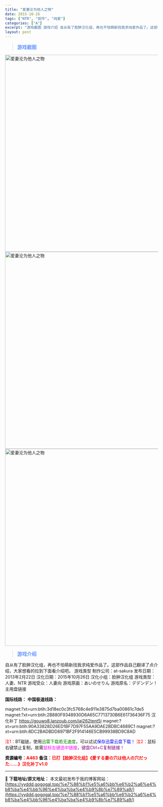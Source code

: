 ```yaml
---
title: "爱妻沦为他人之物"
date: 2015-10-26
tags: ["NTR", "拔作", "纯爱"]
categories: ["A"]
excerpt: "游戏截图 游戏介绍 自从有了脸肿汉化组，再也不怕萌新找我求纯爱作品了。这部作品自己翻译了点介绍，大家想看的拉到下面看介绍吧。 游戏类型 制作公司：at-sakura 发布日期：2013年2月22日 汉化日期：2015年10月26日 汉化小组：脸肿汉化组 游戏类型：人妻、NTR 游戏受众：人妻向 游戏&hellip;"
layout: post
---
```


<div>
<blockquote><b><span style="font-size: 12pt; color: #6699ff;">游戏截图</span></b></blockquote>
<div><img title="点击放大" src="https://yyddd.gogogal.top/wp-content/uploads/2025/04/20250412_67fa188b665f6.webp" alt="爱妻沦为他人之物" width="650" /></div>
<div><img title="点击放大" src="https://yyddd.gogogal.top/wp-content/uploads/2025/04/20250412_67fa188cdf0b8.webp" alt="爱妻沦为他人之物" width="650" /></div>
<div><img title="点击放大" src="https://yyddd.gogogal.top/wp-content/uploads/2025/04/20250412_67fa188fed777.webp" alt="爱妻沦为他人之物" width="650" /></div>
<blockquote><b><span style="font-size: 12pt; color: #6699ff;">游戏介绍</span></b></blockquote>
自从有了脸肿汉化组，再也不怕萌新找我求纯爱作品了。这部作品自己翻译了点介绍，大家想看的拉到下面看介绍吧。
游戏类型
制作公司：at-sakura
发布日期：2013年2月22日
汉化日期：2015年10月26日
汉化小组：脸肿汉化组
游戏类型：人妻、NTR
游戏受众：人妻向
游戏原画：あいのせりん
游戏原名：デデンデン！

</div>
<div class="panel panel-primary">
<div class="panel-heading">主用盘链接</div>
<div class="panel-body">

<b>国际线路：</b>
<b>中国极速线路：</b>

<!--wechatfans start-->
magnet:?xt=urn:btih:3d18ec0c3fc5768c4e911e3875d7ba00861c7de5
magnet:?xt=urn:btih:2B880F9348930D6A65C7713730B6E61736436F75
汉化补丁
https://gouwo8.lanzoub.com/iaj262tent5i
magnet:?xt=urn:btih:90A33828D26ED1BF7D97F55AA9DAE2BDBC4689C1
magnet:?xt=urn:btih:8DC2BADBDD8971BF2F914146E5CB99938BD9C8AD

<!--wechatfans end-->
<span style="color: #ff0000;">注1：</span>BT磁链，使用<span style="color: #008000;">迅雷下载若无速度</span>，可以试试<span style="color: #0000ff;">保存迅雷云盘下载！</span>
<span style="color: #ff0000;">注2：</span>鼠标右键禁止复制，故需<span style="color: #ff00ff;">鼠标左键选中链接</span>，<span style="color: #800080;">键盘Ctrl+C复制链接！</span>

</div>
<div class="panel-footer"><span style="color: #ff0000;"><b><span style="color: #000000;">资源编号</span>：A463</b></span>
<span style="color: #ff0000;"><b><span style="color: #000000;">备注</span>：已打【脸肿汉化组】《愛する妻の穴は他人の穴だった……》汉化补丁v1.0</b></span></div>
</div>

---
📖 **下载地址/原文地址：** 本文最初发布于我的博客网站：[https://yyddd.gogogal.top/%e7%88%b1%e5%a6%bb%e6%b2%a6%e4%b8%ba%e4%bb%96%e4%ba%ba%e4%b9%8b%e7%89%a9/](https://yyddd.gogogal.top/%e7%88%b1%e5%a6%bb%e6%b2%a6%e4%b8%ba%e4%bb%96%e4%ba%ba%e4%b9%8b%e7%89%a9/)
